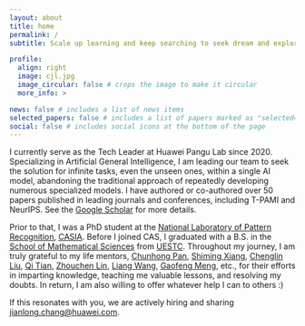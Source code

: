 ```yaml
---
layout: about
title: home
permalink: /
subtitle: Scale up learning and keep searching to seek dream and explore AI.

profile:
  align: right
  image: cjl.jpg
  image_circular: false # crops the image to make it circular
  more_info: >

news: false # includes a list of news items
selected_papers: false # includes a list of papers marked as "selected={true}"
social: false # includes social icons at the bottom of the page
---
```

I currently serve as the Tech Leader at Huawei Pangu Lab since 2020. Specializing in Artificial General Intelligence, I am leading our team to seek the solution for infinite tasks, even the unseen ones, within a single AI model, abandoning the traditional approach of repeatedly developing numerous specialized models. I have authored or co-authored over 50 papers published in leading journals and conferences, including T-PAMI and NeurIPS. See the [Google Scholar](https://scholar.google.com/citations?user=RDwnNsQAAAAJ) for more details.

Prior to that, I was a PhD student at the [National Laboratory of Pattern Recognition](https://nlpr.ia.ac.cn/en), [CASIA](https://www.ia.cas.cn/). Before I joined CAS, I graduated with a B.S. in the [School of Mathematical Sciences](https://www.math.uestc.edu.cn/) from [UESTC](https://www.uestc.edu.cn/). Throughout my journey, I am truly grateful to my life mentors, [Chunhong Pan](https://people.ucas.ac.cn/~panchunhong), [Shiming Xiang](https://people.ucas.ac.cn/~xiangshiming), [Chenglin Liu](https://teacher.ucas.ac.cn/~liuchenglin), [Qi Tian](https://www.qitian1987.com/index.html), [Zhouchen Lin](https://zhouchenlin.github.io/), [Liang Wang](https://people.ucas.ac.cn/~wangliang), [Gaofeng Meng](https://people.ucas.ac.cn/~gfmeng), etc., for their efforts in imparting knowledge, teaching me valuable lessons, and resolving my doubts. In return, I am also willing to offer whatever help I can to others :)

If this resonates with you, we are actively hiring and sharing [jianlong.chang@huawei.com](mailto:jianlong.chang@huawei.com).
